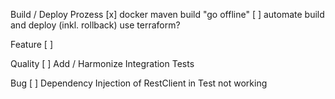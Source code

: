 
Build / Deploy Prozess
[x] docker maven build "go offline" 
[ ] automate build and deploy (inkl. rollback) use terraform?

Feature
[ ]

Quality
[ ] Add / Harmonize Integration Tests

Bug
[ ] Dependency Injection of RestClient in Test not working